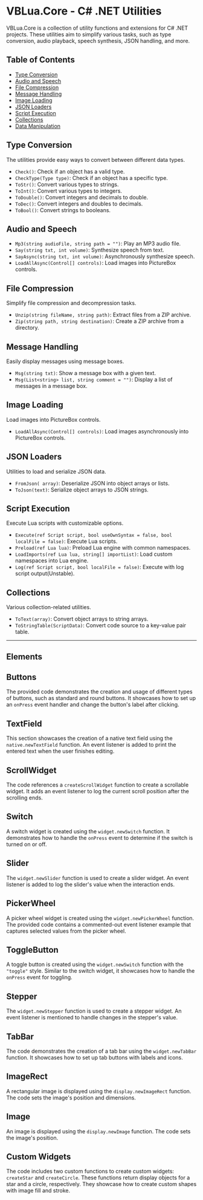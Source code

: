 # VBLua.Core - C# .NET Utilities

VBLua.Core is a collection of utility functions and extensions for C# .NET projects. These utilities aim to simplify various tasks, such as type conversion, audio playback, speech synthesis, JSON handling, and more.

## Table of Contents

- [Type Conversion](#type-conversion)
- [Audio and Speech](#audio-and-speech)
- [File Compression](#file-compression)
- [Message Handling](#message-handling)
- [Image Loading](#image-loading)
- [JSON Loaders](#json-loaders)
- [Script Execution](#script-execution)
- [Collections](#collections)
- [Data Manipulation](#data-manipulation)

## Type Conversion

The utilities provide easy ways to convert between different data types.

- `Check()`: Check if an object has a valid type.
- `CheckType(Type type)`: Check if an object has a specific type.
- `ToStr()`: Convert various types to strings.
- `ToInt()`: Convert various types to integers.
- `ToDouble()`: Convert integers and decimals to double.
- `ToDec()`: Convert integers and doubles to decimals.
- `ToBool()`: Convert strings to booleans.

## Audio and Speech

- `Mp3(string audioFile, string path = "")`: Play an MP3 audio file.
- `Say(string txt, int volume)`: Synthesize speech from text.
- `SayAsync(string txt, int volume)`: Asynchronously synthesize speech.
- `LoadAllAsync(Control[] controls)`: Load images into PictureBox controls.

## File Compression

Simplify file compression and decompression tasks.

- `Unzip(string fileName, string path)`: Extract files from a ZIP archive.
- `Zip(string path, string destination)`: Create a ZIP archive from a directory.

## Message Handling

Easily display messages using message boxes.

- `Msg(string txt)`: Show a message box with a given text.
- `Msg(List<string> list, string comment = "")`: Display a list of messages in a message box.

## Image Loading

Load images into PictureBox controls.

- `LoadAllAsync(Control[] controls)`: Load images asynchronously into PictureBox controls.

## JSON Loaders

Utilities to load and serialize JSON data.

- `FromJson( array)`: Deserialize JSON into object arrays or lists.
- `ToJson(text)`: Serialize object arrays to JSON strings.

## Script Execution

Execute Lua scripts with customizable options.

- `Execute(ref Script script, bool useOwnSyntax = false, bool localFile = false)`: Execute Lua scripts.
- `Preload(ref Lua lua)`: Preload Lua engine with common namespaces.
- `LoadImports(ref Lua lua, string[] importList)`: Load custom namespaces into Lua engine.
- `Log(ref Script script, bool localFile = false)`: Execute with log script output(Unstable).

## Collections

Various collection-related utilities.

- `ToText(array)`: Convert object arrays to string arrays.
- `ToStringTable(ScriptData)`: Convert code source to a key-value pair table.
---

## Elements

## Buttons

The provided code demonstrates the creation and usage of different types of buttons, such as standard and round buttons. It showcases how to set up an `onPress` event handler and change the button's label after clicking.

## TextField

This section showcases the creation of a native text field using the `native.newTextField` function. An event listener is added to print the entered text when the user finishes editing.

## ScrollWidget

The code references a `createScrollWidget` function to create a scrollable widget. It adds an event listener to log the current scroll position after the scrolling ends.

## Switch

A switch widget is created using the `widget.newSwitch` function. It demonstrates how to handle the `onPress` event to determine if the switch is turned on or off.

## Slider

The `widget.newSlider` function is used to create a slider widget. An event listener is added to log the slider's value when the interaction ends.

## PickerWheel

A picker wheel widget is created using the `widget.newPickerWheel` function. The provided code contains a commented-out event listener example that captures selected values from the picker wheel.

## ToggleButton

A toggle button is created using the `widget.newSwitch` function with the `"toggle"` style. Similar to the switch widget, it showcases how to handle the `onPress` event for toggling.

## Stepper

The `widget.newStepper` function is used to create a stepper widget. An event listener is mentioned to handle changes in the stepper's value.

## TabBar

The code demonstrates the creation of a tab bar using the `widget.newTabBar` function. It showcases how to set up tab buttons with labels and icons.

## ImageRect

A rectangular image is displayed using the `display.newImageRect` function. The code sets the image's position and dimensions.

## Image

An image is displayed using the `display.newImage` function. The code sets the image's position.

## Custom Widgets

The code includes two custom functions to create custom widgets: `createStar` and `createCircle`. These functions return display objects for a star and a circle, respectively. They showcase how to create custom shapes with image fill and stroke.
